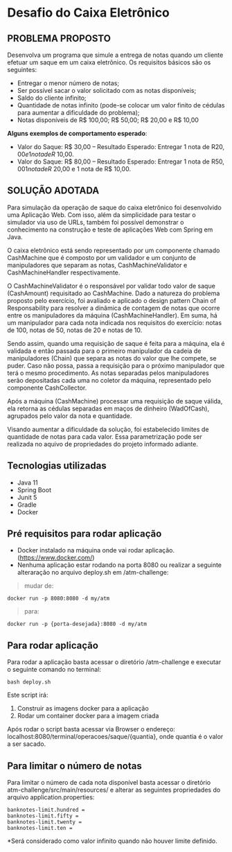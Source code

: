 # Desafio do Caixa Eletrônico

## PROBLEMA PROPOSTO
Desenvolva um programa que simule a entrega de notas quando um cliente efetuar um saque em um caixa eletrônico. Os requisitos básicos são os seguintes:

 - Entregar o menor número de notas;
 - Ser possível sacar o valor solicitado com as notas disponíveis;
 - Saldo do cliente infinito;
 - Quantidade de notas infinito (pode-se colocar um valor finito de cédulas para aumentar a dificuldade do problema);
 - Notas disponíveis de R$ 100,00; R$ 50,00; R$ 20,00 e R$ 10,00

**Alguns exemplos de comportamento esperado**:
 - Valor do Saque: R$ 30,00 – Resultado Esperado: Entregar 1 nota de R$20,00 e 1 nota de R$ 10,00.
 - Valor do Saque: R$ 80,00 – Resultado Esperado: Entregar 1 nota de R$50,00 1 nota de R$ 20,00 e 1 nota de R$ 10,00.


## SOLUÇÃO ADOTADA
Para simulação da operação de saque do caixa eletrônico foi desenvolvido uma Aplicação Web. Com isso, além da simplicidade para testar o simulador via uso de URLs, também foi possível demonstrar o conhecimento na construção e teste de aplicações Web com Spring em Java.

O caixa eletrônico está sendo representado por um componente chamado CashMachine que é composto por um validador e um conjunto de manipuladores que separam as notas, CashMachineValidator e CashMachineHandler respectivamente. 

O CashMachineValidator é o responsável por validar todo valor de saque (CashAmount) requisitado ao CashMachine. Dado a natureza do problema proposto pelo exercício, foi avaliado e aplicado o design pattern Chain of Responsability para resolver a dinâmica de contagem de notas que ocorre entre os manipuladores da máquina (CashMachineHandler). Em suma, há um manipulador para cada nota indicada nos requisitos do exercício: notas de 100, notas de 50, notas de 20 e notas de 10. 

Sendo assim, quando uma requisição de saque é feita para a máquina, ela é validada e então passada para o primeiro manipulador da cadeia de manipuladores (Chain) que separa as notas do valor que lhe compete, se puder. Caso não possa, passa a requisição para o próximo manipulador que terá o mesmo procedimento. As notas separadas pelos manipuladores serão depositadas cada uma no coletor da máquina, representado pelo componente CashCollector.

Após a máquina (CashMachine) processar uma requisição de saque válida, ela retorna as cédulas separadas em maços de dinheiro (WadOfCash), agrupados pelo valor da nota e quantidade. 

Visando aumentar a dificuldade da solução, foi estabelecido limites de quantidade de notas para cada valor. Essa parametrização pode ser realizada no aquivo de propriedades do projeto informado adiante.
 
## Tecnologias utilizadas
- Java 11
- Spring Boot
- Junit 5
- Gradle
- Docker

## Pré requisitos para rodar aplicação
- Docker instalado na máquina onde vai rodar aplicação. (https://www.docker.com/)
- Nenhuma aplicação estar rodando na porta 8080 ou realizar a seguinte alteraração no arquivo deploy.sh em /atm-challenge:  

> mudar de:

```
docker run -p 8080:8080 -d my/atm 
```
> para:

```
docker run -p {porta-desejada}:8080 -d my/atm 
```

## Para rodar aplicação
Para rodar a aplicação basta acessar o diretório /atm-challenge e executar o seguinte comando no terminal:

```
bash deploy.sh
```

Este script irá:
1. Construir as imagens docker para a aplicação
2. Rodar um container docker para a imagem criada

Após rodar o script basta acessar via Browser o endereço: localhost:8080/terminal/operacoes/saque/{quantia}, onde quantia é o valor a ser sacado.  

## Para limitar o número de notas
Para limitar o número de cada nota disponível basta acessar o diretório atm-challenge/src/main/resources/ e alterar as seguintes propriedades do arquivo application.properties:

```
banknotes-limit.hundred = 
banknotes-limit.fifty = 
banknotes-limit.twenty = 
banknotes-limit.ten = 
```

*Será considerado como valor infinito quando não houver limite definido.
